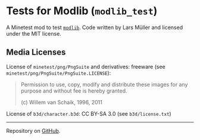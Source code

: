 # Tests for Modlib (`modlib_test`)

A Minetest mod to test [`modlib`](https://github.com/appgurueu/modlib). Code written by Lars Müller and licensed under the MIT license.

## Media Licenses

License of `minetest/png/PngSuite` and derivatives: freeware (see `minetest/png/PngSuite/PngSuite.LICENSE`):

> Permission to use, copy, modify and distribute these images for any
> purpose and without fee is hereby granted.
>
> (c) Willem van Schaik, 1996, 2011

License of `b3d/character.b3d`: CC BY-SA 3.0 (see `b3d/license.txt`)

---

Repository on [GitHub](https://github.com/appgurueu/modlib_test).
